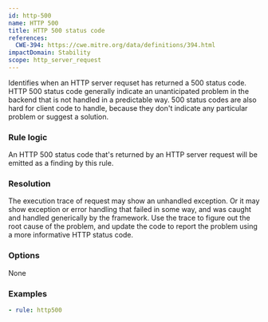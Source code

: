 ```yaml
---
id: http-500
name: HTTP 500
title: HTTP 500 status code
references:
  CWE-394: https://cwe.mitre.org/data/definitions/394.html
impactDomain: Stability
scope: http_server_request
---
```


Identifies when an HTTP server requset has returned a 500 status code. HTTP 500 status code
generally indicate an unanticipated problem in the backend that is not handled in a predictable way.
500 status codes are also hard for client code to handle, because they don't indicate any particular
problem or suggest a solution.

### Rule logic

An HTTP 500 status code that's returned by an HTTP server request will be emitted as a finding by
this rule.

### Resolution

The execution trace of request may show an unhandled exception. Or it may show exception or error
handling that failed in some way, and was caught and handled generically by the framework. Use the
trace to figure out the root cause of the problem, and update the code to report the problem using a
more informative HTTP status code.

### Options

None

### Examples

```yaml
- rule: http500
```
